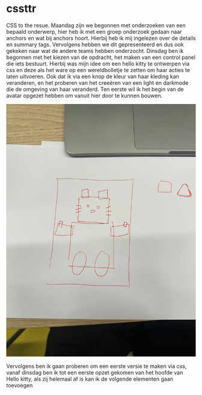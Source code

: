 # cssttr

CSS to the resue. 
Maandag zijn we begonnen met onderzoeken van een bepaald onderwerp, hier heb ik met een groep onderzoek gedaan naar anchors en wat bij anchors hoort. Hierbij heb ik mij ingelezen over de details en summary tags. 
Vervolgens hebben we dit gepresenteerd en dus ook gekeken naar wat de andere teams hebben onderzocht. 
Dinsdag ben ik begonnen met het kiezen van de opdracht, het maken van een control panel die iets bestuurt. Hierbij was mijn idee om een hello kitty te ontwerpen via css en deze als het ware op een wereldbolletje te zetten om haar acties te laten uitvoeren. Ook dat ik via een knop de kleur van haar kleding kan veranderen, en het proberen van het creeëren van een light en darkmode die de omgeving van haar veranderd. Ten eerste wil ik het begin van de avatar opgezet hebben om vanuit hier door te kunnen bouwen. 

<img src="images/IMG_8853.jpeg" alt="">

Vervolgens ben ik gaan proberen om een eerste versie te maken via css, vanaf dinsdag ben ik tot een eerste opzet gekomen van het hoofde van Hello kitty, als zij helemaal af is kan ik de volgende elementen gaan toevoegen 